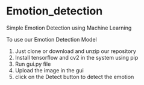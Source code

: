 # Emotion_detection
Simple Emotion Detection using Machine Learning


To use our Emotion Detection Model
1. Just clone or download and unzip our repository
2. Install tensorflow and cv2 in the system using pip
3. Run gui.py file
4. Upload the image in the gui
5. click on the Detect button to detect the emotion
